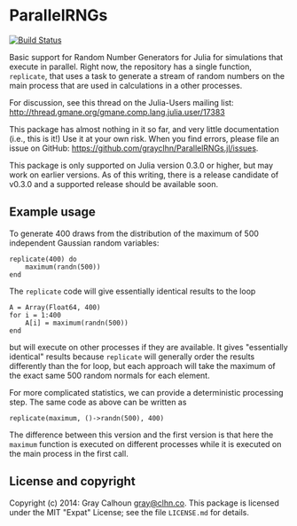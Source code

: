 ParallelRNGs
============

[![Build Status](https://travis-ci.org/grayclhn/ParallelRNGs.jl.svg?branch=master)](https://travis-ci.org/grayclhn/ParallelRNGs.jl)

Basic support for Random Number Generators for Julia for simulations
that execute in parallel. Right now, the repository has a single
function, `replicate`, that uses a task to generate a stream of random
numbers on the main process that are used in calculations in a other
processes.

For discussion, see this thread on the Julia-Users mailing list:
<http://thread.gmane.org/gmane.comp.lang.julia.user/17383>

This package has almost nothing in it so far, and very little
documentation (i.e., this is it!) Use it at your own risk. When you
find errors, please file an issue on GitHub:
<https://github.com/grayclhn/ParallelRNGs.jl/issues>.

This package is only supported on Julia version 0.3.0 or higher, but
may work on earlier versions. As of this writing, there is a release
candidate of v0.3.0 and a supported release should be available soon.

Example usage
-------------

To generate 400 draws from the distribution of the maximum of 500
independent Gaussian random variables:
```
replicate(400) do
    maximum(randn(500))
end
```

The `replicate` code will give essentially identical results to the loop
```
A = Array(Float64, 400)
for i = 1:400
    A[i] = maximum(randn(500))
end
```
but will execute on other processes if they are available. It gives
"essentially identical" results because `replicate` will generally
order the results differently than the for loop, but each approach
will take the maximum of the exact same 500 random normals for each
element.

For more complicated statistics, we can provide a deterministic
processing step. The same code as above can be written as
```
replicate(maximum, ()->randn(500), 400)
```

The difference between this version and the first version is that here
the `maximum` function is executed on different processes while it is
executed on the main process in the first call.

License and copyright
---------------------

Copyright (c) 2014: Gray Calhoun <gray@clhn.co>. This package is
licensed under the MIT "Expat" License; see the file `LICENSE.md` for
details.
